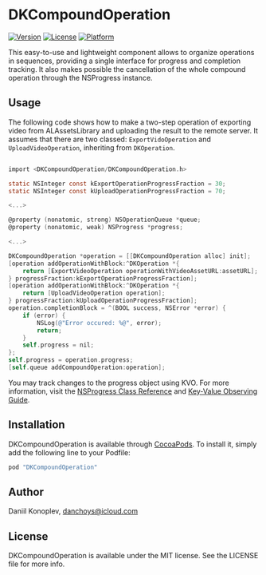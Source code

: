 # DKCompoundOperation

[![Version](https://img.shields.io/cocoapods/v/DKCompoundOperation.svg?style=flat)](http://cocoapods.org/pods/DKCompoundOperation)
[![License](https://img.shields.io/cocoapods/l/DKCompoundOperation.svg?style=flat)](http://cocoapods.org/pods/DKCompoundOperation)
[![Platform](https://img.shields.io/cocoapods/p/DKCompoundOperation.svg?style=flat)](http://cocoapods.org/pods/DKCompoundOperation)

This easy-to-use and lightweight component allows to organize operations in sequences, providing a single interface for progress and completion tracking. It also makes possible the cancellation of the whole compound operation through the NSProgress instance.

## Usage

The following code shows how to make a two-step operation of exporting video from ALAssetsLibrary and uploading the result to the remote server. It assumes that there are two classed: `ExportVidoOperation` and `UploadVideoOperation`, inheriting from `DKOperation`.

```Objective-C

import <DKCompoundOperation/DKCompoundOperation.h>

static NSInteger const kExportOperationProgressFraction = 30;
static NSInteger const kUploadOperationProgressFraction = 70;

<...>

@property (nonatomic, strong) NSOperationQueue *queue;
@property (nonatomic, weak) NSProgress *progress;

<...>

DKCompoundOperation *operation = [[DKCompoundOperation alloc] init];
[operation addOperationWithBlock:^DKOperation *{
    return [ExportVideoOperation operationWithVideoAssetURL:assetURL];
} progressFraction:kExportOperationProgressFraction];
[operation addOperationWithBlock:^DKOperation *{
    return [UploadVideoOperation operation];
} progressFraction:kUploadOperationProgressFraction];
operation.completionBlock = ^(BOOL success, NSError *error) {
    if (error) {
        NSLog(@"Error occured: %@", error);
        return;
    }
    self.progress = nil;
};
self.progress = operation.progress;
[self.queue addCompoundOperation:operation];

```

You may track changes to the progress object using KVO. For more information, visit the [NSProgress Class Reference](https://developer.apple.com/library/prerelease/ios/documentation/Foundation/Reference/NSProgress_Class/index.html) and [Key-Value Observing Guide](https://developer.apple.com/library/ios/documentation/Cocoa/Conceptual/KeyValueObserving/KeyValueObserving.html).

## Installation

DKCompoundOperation is available through [CocoaPods](http://cocoapods.org). To install
it, simply add the following line to your Podfile:

```ruby
pod "DKCompoundOperation"
```

## Author

Daniil Konoplev, danchoys@icloud.com

## License

DKCompoundOperation is available under the MIT license. See the LICENSE file for more info.
